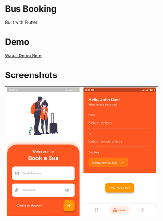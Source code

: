 # Bus Booking
Built with Flutter

# Demo
<a href="https://drive.google.com/open?id=1C5TfbsOVR3WWzKSfSkGwKEV2x9nfiFHS"> Watch Demo Here </a>

# Screenshots
| <img src="https://github.com/mayoljonathan/bus_booking/blob/master/screenshots/login.jpg?raw=true" width="400"> | <img src="https://github.com/mayoljonathan/bus_booking/blob/master/screenshots/home.jpg?raw=true" width="400"> |
| ------------- |-------------|
